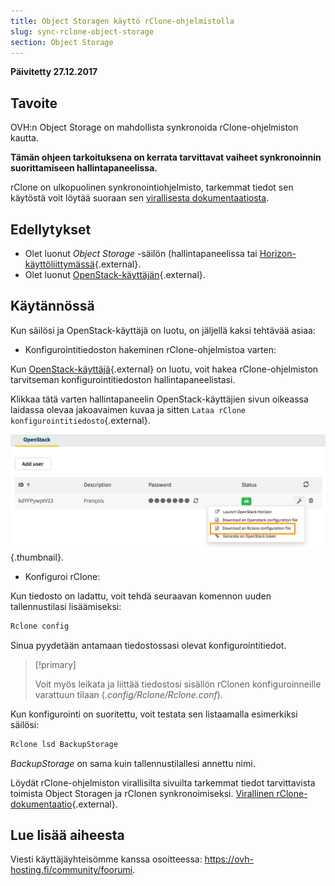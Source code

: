 ```yaml
---
title: Object Storagen käyttö rClone-ohjelmistolla
slug: sync-rclone-object-storage 
section: Object Storage
---
```


**Päivitetty 27.12.2017**

## Tavoite


OVH:n Object Storage on mahdollista synkronoida rClone-ohjelmiston kautta.

**Tämän ohjeen tarkoituksena on kerrata tarvittavat vaiheet synkronoinnin suorittamiseen hallintapaneelissa.**

rClone on ulkopuolinen synkronointiohjelmisto, tarkemmat tiedot sen käytöstä voit löytää suoraan sen [virallisesta dokumentaatiosta](https://Rclone.org/).

## Edellytykset

- Olet luonut *Object Storage* -säilön (hallintapaneelissa tai [Horizon-käyttöliittymässä](https://docs.ovh.com/fi/storage/object_storage_-sailon_luominen/){.external}.
- Olet luonut [OpenStack-käyttäjän](https://docs.ovh.com/fi/public-cloud/){.external}.

## Käytännössä

Kun säilösi ja OpenStack-käyttäjä on luotu, on jäljellä kaksi tehtävää asiaa:

- Konfigurointitiedoston hakeminen rClone-ohjelmistoa varten:

Kun [OpenStack-käyttäjä](https://docs.ovh.com/fi/public-cloud/){.external} on luotu, voit hakea rClone-ohjelmiston tarvitseman konfigurointitiedoston hallintapaneelistasi.

Klikkaa tätä varten hallintapaneelin OpenStack-käyttäjien sivun oikeassa laidassa olevaa jakoavaimen kuvaa ja sitten `Lataa rClone konfigurointitiedosto`{.external}.

![Lataa rClone-konfigurointitiedosto](images/download_file.png){.thumbnail}.


- Konfiguroi rClone:

Kun tiedosto on ladattu, voit tehdä seuraavan komennon uuden tallennustilasi lisäämiseksi:

```sh
Rclone config
```

Sinua pyydetään antamaan tiedostossasi olevat konfigurointitiedot.

> [!primary]
>
> Voit myös leikata ja liittää tiedostosi sisällön rClonen konfiguroinneille varattuun tilaan (*.config/Rclone/Rclone.conf*).
> 

Kun konfigurointi on suoritettu, voit testata sen listaamalla esimerkiksi säilösi:

```sh
Rclone lsd BackupStorage
```

*BackupStorage* on sama kuin tallennustilallesi annettu nimi.

Löydät rClone-ohjelmiston virallisilta sivuilta tarkemmat tiedot tarvittavista toimista Object Storagen ja rClonen synkronoimiseksi. [Virallinen rClone-dokumentaatio](https://Rclone.org/swift/){.external}.


## Lue lisää aiheesta

Viesti käyttäjäyhteisömme kanssa osoitteessa: <https://ovh-hosting.fi/community/foorumi>.